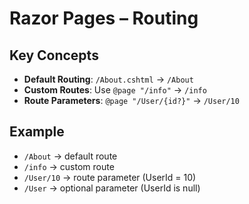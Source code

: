 # Razor Pages – Routing

## Key Concepts
- **Default Routing**: `/About.cshtml` → `/About`
- **Custom Routes**: Use `@page "/info"` → `/info`
- **Route Parameters**: `@page "/User/{id?}"` → `/User/10`

## Example
- `/About` → default route
- `/info` → custom route
- `/User/10` → route parameter (UserId = 10)
- `/User` → optional parameter (UserId is null)
